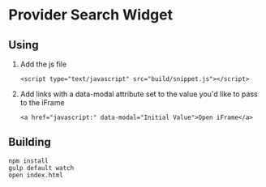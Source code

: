 # Provider Search Widget

## Using

1. Add the js file

   ```
   <script type="text/javascript" src="build/snippet.js"></script>
   ```

2. Add links with a data-modal attribute set to the value you'd like to pass to the iFrame

   ```
   <a href="javascript:" data-modal="Initial Value">Open iFrame</a>
   ```

## Building

```
npm install
gulp default watch
open index.html
```
